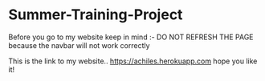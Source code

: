 # Summer-Training-Project
Before you go to my website keep in mind :-
DO NOT REFRESH THE PAGE 
because the navbar will not work correctly

This is the link to my website..
https://achiles.herokuapp.com
hope you like it!
